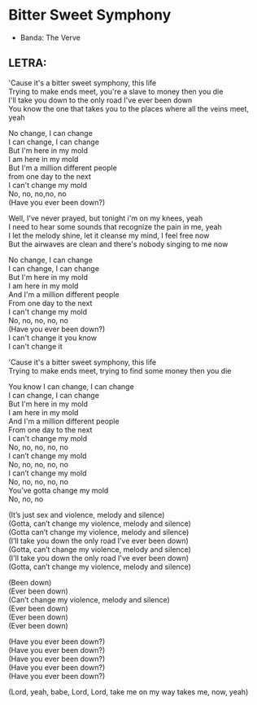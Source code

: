 # Bitter Sweet Symphony
- Banda: The Verve
 
## LETRA:  
'Cause it's a bitter sweet symphony, this life<br>
Trying to make ends meet, you're a slave to money then you die <br>
I'll take you down to the only road I've ever been down <br>
You know the one that takes you to the places where all the veins meet, yeah<br>

No change, I can change<br>
I can change, I can change<br>
But I'm here in my mold<br>
I am here in my mold<br>
But I'm a million different people<br>
from one day to the next<br>
I can't change my mold<br>
No, no, no,no, no<br>
(Have you ever been down?)<br>

Well, I've never prayed, but tonight i'm on my knees, yeah<br>
I need to hear some sounds that recognize the pain in me, yeah <br>
I let the melody shine, let it cleanse my mind, I feel free now <br>
But the airwaves are clean and there's nobody singing to me now<br>

No change, I can change <br>
I can change, I can change <br>
But I'm here in my mold <br>
I am here in my mold <br>
And I'm a million different people <br>
From one day to the next <br>
I can't change my mold <br>
No, no, no, no, no <br>
(Have you ever been down?) <br>
I can't change it you know <br>
I can't change it <br>

'Cause it's a bitter sweet symphony, this life <br>
Trying to make ends meet, trying to find some money then you die<br>

You know I can change, I can change <br>
I can change, I can change <br>
But I'm here in my mold <br>
I am here in my mold <br>
And I'm a million different people <br>
From one day to the next <br>
I can't change my mold <br>
No, no, no, no, no <br>
I can’t change my mold <br>
No, no, no, no, no <br>
I can’t change my mold <br>
No, no, no, no, no <br>
You’ve gotta change my mold<br>
No, no, no<br>

(It’s just sex and violence, melody and silence) <br>
(Gotta, can’t change my violence, melody and silence) <br>
(Gotta can’t change my violence, melody and silence) <br>
(I’ll take you down the only road I've ever been down) <br>
(Gotta, can’t change my violence, melody and silence) <br>
(I'll take you down the only road I've ever been down)<br>
(Gotta, can’t change my violence, melody and silence)<br>

(Been down)<br>
(Ever been down)<br>
(Can’t change my violence, melody and silence)<br>
(Ever been down)<br>
(Ever been down)<br>
(Ever been down)<br>

(Have you ever been down?)<br>
(Have you ever been down?)<br>
(Have you ever been down?)<br>
(Have you ever been down?)<br>
(Have you ever been down?)<br>

(Lord, yeah, babe, Lord, Lord, take me on my way takes me, now, yeah) <br>